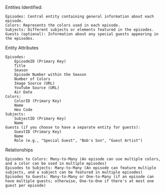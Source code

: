 Entities Identified:

    Episodes: Central entity containing general information about each episode.
    Colors: Represents the colors used in each episode.
    Subjects: Different subjects or elements featured in the episodes.
    Guests (optional): Information about any special guests appearing in the episodes.

Entity Attributes

    Episodes:
        EpisodeID (Primary Key)
        Title
        Season
        Episode Number within the Season
        Number of Colors
        Image Source (URL)
        YouTube Source (URL)
        Air Date
    Colors:
        ColorID (Primary Key)
        Name
        Hex Code
    Subjects:
        SubjectID (Primary Key)
        Name
    Guests (if you choose to have a separate entity for guests):
        GuestID (Primary Key)
        Name
        Role (e.g., "Special Guest", "Bob's Son", "Guest Artist")

Relationships

    Episodes to Colors: Many-to-Many (An episode can use multiple colors, and a color can be used in multiple episodes)
    Episodes to Subjects: Many-to-Many (An episode can feature multiple subjects, and a subject can be featured in multiple episodes)
    Episodes to Guests: Many-to-Many or One-to-Many (if an episode can have multiple guests; otherwise, One-to-One if there's at most one guest per episode)

